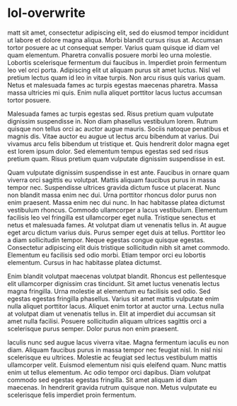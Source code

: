 # lol-overwrite

matt sit amet, consectetur adipiscing elit, sed do eiusmod tempor incididunt ut labore et dolore magna aliqua. Morbi blandit cursus risus at. Accumsan tortor posuere ac ut consequat semper. Varius quam quisque id diam vel quam elementum. Pharetra convallis posuere morbi leo urna molestie. Lobortis scelerisque fermentum dui faucibus in. Imperdiet proin fermentum leo vel orci porta. Adipiscing elit ut aliquam purus sit amet luctus. Nisl vel pretium lectus quam id leo in vitae turpis. Non arcu risus quis varius quam. Netus et malesuada fames ac turpis egestas maecenas pharetra. Massa massa ultricies mi quis. Enim nulla aliquet porttitor lacus luctus accumsan tortor posuere.

Malesuada fames ac turpis egestas sed. Risus pretium quam vulputate dignissim suspendisse in. Non diam phasellus vestibulum lorem. Rutrum quisque non tellus orci ac auctor augue mauris. Sociis natoque penatibus et magnis dis. Vitae auctor eu augue ut lectus arcu bibendum at varius. Dui vivamus arcu felis bibendum ut tristique et. Quis hendrerit dolor magna eget est lorem ipsum dolor. Sed elementum tempus egestas sed sed risus pretium quam. Risus pretium quam vulputate dignissim suspendisse in est.

Quam vulputate dignissim suspendisse in est ante. Faucibus in ornare quam viverra orci sagittis eu volutpat. Mattis aliquam faucibus purus in massa tempor nec. Suspendisse ultrices gravida dictum fusce ut placerat. Nunc non blandit massa enim nec dui. Urna porttitor rhoncus dolor purus non enim praesent. Massa enim nec dui nunc. In hac habitasse platea dictumst vestibulum rhoncus. Commodo ullamcorper a lacus vestibulum. Elementum facilisis leo vel fringilla est ullamcorper eget nulla. Tristique senectus et netus et malesuada fames. At volutpat diam ut venenatis tellus in. At augue eget arcu dictum varius duis. Purus semper eget duis at tellus. Porttitor leo a diam sollicitudin tempor. Neque egestas congue quisque egestas. Consectetur adipiscing elit duis tristique sollicitudin nibh sit amet commodo. Elementum eu facilisis sed odio morbi. Etiam tempor orci eu lobortis elementum. Cursus in hac habitasse platea dictumst.

Enim blandit volutpat maecenas volutpat blandit. Rhoncus est pellentesque elit ullamcorper dignissim cras tincidunt. Sit amet luctus venenatis lectus magna fringilla. Urna molestie at elementum eu facilisis sed odio. Sed egestas egestas fringilla phasellus. Varius sit amet mattis vulputate enim nulla aliquet porttitor lacus. Aliquet enim tortor at auctor urna. Lectus nulla at volutpat diam ut venenatis tellus in. Elit at imperdiet dui accumsan sit amet nulla facilisi. Posuere sollicitudin aliquam ultrices sagittis orci a scelerisque purus semper. Dolor purus non enim praesent.

Iaculis nunc sed augue lacus viverra vitae. Magna fermentum iaculis eu non diam. Aliquam faucibus purus in massa tempor nec feugiat nisl. In nisl nisi scelerisque eu ultrices. Molestie ac feugiat sed lectus vestibulum mattis ullamcorper velit. Euismod elementum nisi quis eleifend quam. Nunc mattis enim ut tellus elementum. Ac odio tempor orci dapibus. Diam volutpat commodo sed egestas egestas fringilla. Sit amet aliquam id diam maecenas. In hendrerit gravida rutrum quisque non. Metus vulputate eu scelerisque felis imperdiet proin fermentum.
